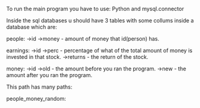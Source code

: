 To run the main program you have to use:
Python and mysql.connector

Inside the sql databases u should have 3 tables with some collums inside a database which are:

people:
->id
->money - amount of money that id(person) has.

earnings:
->id
->perc - percentage of what of the total amount of money is invested in that stock.
->returns - the return of the stock.

money:
->id
->old - the amount before you ran the program.
->new - the amount after you ran the program.

This path has many paths:

people_money_random:
